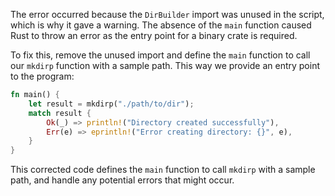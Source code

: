 The error occurred because the `DirBuilder` import was unused in the script, which is why it gave a warning. The absence of the `main` function caused Rust to throw an error as the entry point for a binary crate is required.

To fix this, remove the unused import and define the `main` function to call our `mkdirp` function with a sample path. This way we provide an entry point to the program:

```rust
fn main() {
    let result = mkdirp("./path/to/dir");
    match result {
        Ok(_) => println!("Directory created successfully"),
        Err(e) => eprintln!("Error creating directory: {}", e),
    }
}
```

This corrected code defines the `main` function to call `mkdirp` with a sample path, and handle any potential errors that might occur.
